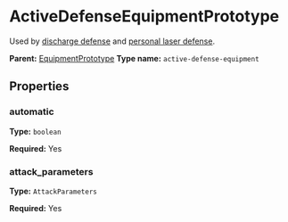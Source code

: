 # ActiveDefenseEquipmentPrototype

Used by [discharge defense](https://wiki.factorio.com/Discharge_defense) and [personal laser defense](https://wiki.factorio.com/Personal_laser_defense).

**Parent:** [EquipmentPrototype](EquipmentPrototype.md)
**Type name:** `active-defense-equipment`

## Properties

### automatic

**Type:** `boolean`

**Required:** Yes

### attack_parameters

**Type:** `AttackParameters`

**Required:** Yes

